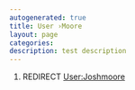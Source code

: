 ```yaml
---
autogenerated: true
title: User ›Moore
layout: page
categories: 
description: test description
---
```


1.  REDIRECT [User:Joshmoore](User_Joshmoore)
